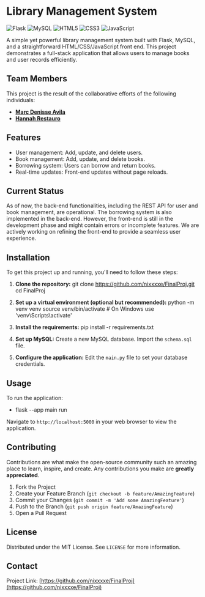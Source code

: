 # Library Management System

![Flask](https://img.shields.io/badge/Flask-000000?style=flat-square&logo=flask&logoColor=white)
![MySQL](https://img.shields.io/badge/MySQL-00000F?style=flat-square&logo=mysql&logoColor=white)
![HTML5](https://img.shields.io/badge/HTML5-E34F26?style=flat-square&logo=html5&logoColor=white)
![CSS3](https://img.shields.io/badge/CSS3-1572B6?style=flat-square&logo=css3&logoColor=white)
![JavaScript](https://img.shields.io/badge/JavaScript-F7DF1E?style=flat-square&logo=javascript&logoColor=black)

A simple yet powerful library management system built with Flask, MySQL, and a straightforward HTML/CSS/JavaScript front end. This project demonstrates a full-stack application that allows users to manage books and user records efficiently.

## Team Members

This project is the result of the collaborative efforts of the following individuals:

- **[Marc Denisse Avila](https://github.com/nixxxxe)** 
- **[Hannah Restauro](https://github.com/hanako0311)**


## Features

- User management: Add, update, and delete users.
- Book management: Add, update, and delete books.
- Borrowing system: Users can borrow and return books. 
- Real-time updates: Front-end updates without page reloads.

## Current Status

As of now, the back-end functionalities, including the REST API for user and book management, are operational. The borrowing system is also implemented in the back-end. However, the front-end is still in the development phase and might contain errors or incomplete features. We are actively working on refining the front-end to provide a seamless user experience.

## Installation

To get this project up and running, you'll need to follow these steps:

1. **Clone the repository:**
git clone https://github.com/nixxxxe/FinalProj.git
cd FinalProj

2. **Set up a virtual environment (optional but recommended):**
python -m venv venv
source venv/bin/activate #
On Windows use 'venv\Scripts\activate'

3. **Install the requirements:**
pip install -r requirements.txt

4. **Set up MySQL:**
Create a new MySQL database.
Import the `schema.sql` file.
5. **Configure the application:**
Edit the `main.py` file to set your database credentials.

## Usage

To run the application:
- flask --app main run
  
Navigate to `http://localhost:5000` in your web browser to view the application.

## Contributing

Contributions are what make the open-source community such an amazing place to learn, inspire, and create. Any contributions you make are **greatly appreciated**.

1. Fork the Project
2. Create your Feature Branch (`git checkout -b feature/AmazingFeature`)
3. Commit your Changes (`git commit -m 'Add some AmazingFeature'`)
4. Push to the Branch (`git push origin feature/AmazingFeature`)
5. Open a Pull Request

## License

Distributed under the MIT License. See `LICENSE` for more information.

## Contact
Project Link: [https://github.com/nixxxxe/FinalProj](https://github.com/nixxxxe/FinalProj)
